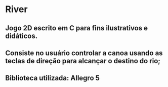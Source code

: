 # River

## Jogo 2D escrito em C para fins ilustrativos e didáticos.
## Consiste no usuário controlar a canoa usando as teclas de direção para alcançar o destino do rio;
## Biblioteca utilizada: Allegro 5

